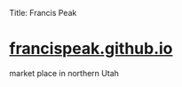 
Title: Francis Peak

# [francispeak.github.io](https://FrancisPeak.github.io)
market place in northern Utah


